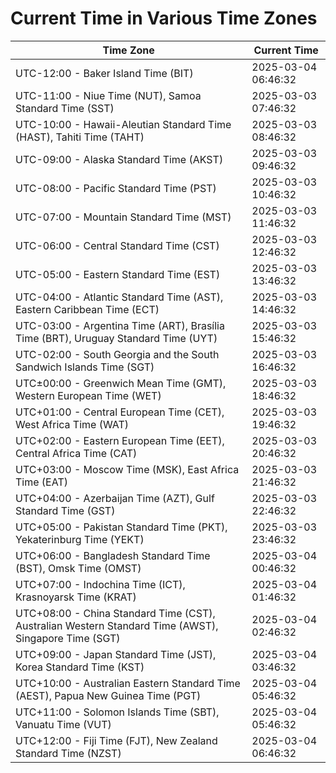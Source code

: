 # Current Time in Various Time Zones

| Time Zone | Current Time |
|-----------|--------------|
| UTC-12:00 - Baker Island Time (BIT) | 2025-03-04 06:46:32 |
| UTC-11:00 - Niue Time (NUT), Samoa Standard Time (SST) | 2025-03-03 07:46:32 |
| UTC-10:00 - Hawaii-Aleutian Standard Time (HAST), Tahiti Time (TAHT) | 2025-03-03 08:46:32 |
| UTC-09:00 - Alaska Standard Time (AKST) | 2025-03-03 09:46:32 |
| UTC-08:00 - Pacific Standard Time (PST) | 2025-03-03 10:46:32 |
| UTC-07:00 - Mountain Standard Time (MST) | 2025-03-03 11:46:32 |
| UTC-06:00 - Central Standard Time (CST) | 2025-03-03 12:46:32 |
| UTC-05:00 - Eastern Standard Time (EST) | 2025-03-03 13:46:32 |
| UTC-04:00 - Atlantic Standard Time (AST), Eastern Caribbean Time (ECT) | 2025-03-03 14:46:32 |
| UTC-03:00 - Argentina Time (ART), Brasília Time (BRT), Uruguay Standard Time (UYT) | 2025-03-03 15:46:32 |
| UTC-02:00 - South Georgia and the South Sandwich Islands Time (SGT) | 2025-03-03 16:46:32 |
| UTC±00:00 - Greenwich Mean Time (GMT), Western European Time (WET) | 2025-03-03 18:46:32 |
| UTC+01:00 - Central European Time (CET), West Africa Time (WAT) | 2025-03-03 19:46:32 |
| UTC+02:00 - Eastern European Time (EET), Central Africa Time (CAT) | 2025-03-03 20:46:32 |
| UTC+03:00 - Moscow Time (MSK), East Africa Time (EAT) | 2025-03-03 21:46:32 |
| UTC+04:00 - Azerbaijan Time (AZT), Gulf Standard Time (GST) | 2025-03-03 22:46:32 |
| UTC+05:00 - Pakistan Standard Time (PKT), Yekaterinburg Time (YEKT) | 2025-03-03 23:46:32 |
| UTC+06:00 - Bangladesh Standard Time (BST), Omsk Time (OMST) | 2025-03-04 00:46:32 |
| UTC+07:00 - Indochina Time (ICT), Krasnoyarsk Time (KRAT) | 2025-03-04 01:46:32 |
| UTC+08:00 - China Standard Time (CST), Australian Western Standard Time (AWST), Singapore Time (SGT) | 2025-03-04 02:46:32 |
| UTC+09:00 - Japan Standard Time (JST), Korea Standard Time (KST) | 2025-03-04 03:46:32 |
| UTC+10:00 - Australian Eastern Standard Time (AEST), Papua New Guinea Time (PGT) | 2025-03-04 05:46:32 |
| UTC+11:00 - Solomon Islands Time (SBT), Vanuatu Time (VUT) | 2025-03-04 05:46:32 |
| UTC+12:00 - Fiji Time (FJT), New Zealand Standard Time (NZST) | 2025-03-04 06:46:32 |
